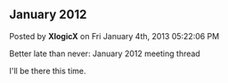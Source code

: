 ## January 2012
Posted by **XlogicX** on Fri January 4th, 2013 05:22:06 PM

Better late than never: January 2012 meeting thread

I'll be there this time.
